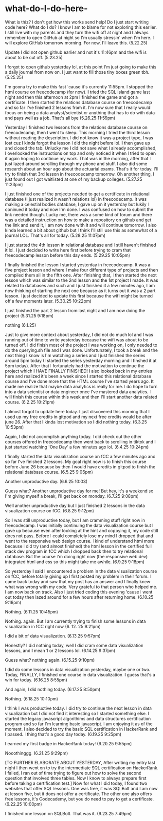 # what-do-I-do-here-
What is thiz? I don't get how this works send help!
Do I just start writing code here? What do I do? I know I am to blame for not exploring this earlier. I still live with my parents and they turn the wifi off at night and I always remember to open GitHub at night so I'm usually stressin' when I'm here. I will explore GitHub tomorrow morning. For now, I'll leave this. (5.22.25)

Update I did not open github earlier and not it's 11:46pm and the wifi is about to be cut off. (5.23.25)

I forgot to open github yesterday lol, at this point I'm just going to make this a daily journal from now on. I just want to fill those tiny boxes green tbh. (5.25.25)

I'm goona try to make this fast 'cause it's currently 11:55pm. I stopped the html course on freecodecamp (for now). I tried the SQL island game last night and then this afternoon at 2pm I finished the game and got a certificate. I then started the relations database course on freecodecamp and so far I've finished 2 lessons from it. I'm now sure that I really would focus on being a data analyst/scientist or anything that has to do with data and pays well as a job. That's all bye (5.26.25 11:59pm)

Yesterday I finished two lessons from the relations database course on freecodecamp, then I went to sleep. This morning I tried the third lesson without reading the description. I did not know it was a project type, I was lost cuz I kinda forgot the lesson I did the night before lol. I then gave up and closed the tab. Unlucky me I did not save what I already accomplished, I overlooked the instructions on top and only noticed it when I tried to open it again hoping to continue my work. That was in the morning, after that I just lazed around scrolling through my phone and stuff. I also did some research about an hour ago about the actuarial exams. That's it for today. I'll try to finish that 3rd lesson in freecodecamp tomorrow. Oh another thing, I just found out I got waitlisted at one of my backup colleges. (5.27.25  11:23pm)

I just finished one of the projects needed to get a certificate in relational database (I just realized it wasn't relations lol) in freecodecamp. It was making a celestial bodies database, I gave up on it yesterday but lukily I coninued it today and now I'm done. I was confused on how to submit the link needed though. Lucky me, there was a some kind of forum and there was a detailed instruction on how to make a repository on github and get the link and send it, I am now done with it and will continue tomorrow. I also kinda learned a bit about github but I think I'll still use this as somewhat of a journal LOL. That's all for today. (5.28.25 11:07pm)

I just started the 4th lesson in relational database and I still haven't finished it lol. I just decided to write here first before trying to cram that freecodecamp lesson before this day ends. (5.29.25 10:05pm)

I finally finished the lesson I started yesterday in freecodecamp. It was a five project lesson and where I make four different type of projects and then compiled them all in the fifth one. After finishing that, I then started the next lesson which was similar to the 2nd lesson and the 1st project I made. It was related to databases and such and I just finished it a few minutes ago, I am now thinking of starting the next one because as it turns out it was a 2 part lesson. I just decided to update this first because the wifi might be turned off a few moments later. (5.30.25 10:22pm)

I just finished the part 2 lesson from last night and I am now doing the project (5.31.25 9:18pm)

nothing (6.1.25) 

Just to give more context about yesterday, I did not do much lol and I was running out of time to write yesterday because the wifi was about to be turned off. I did finish most of the project I was working on, I only needed to do the querying.sh file and I was done. Unfortunately, I took a break and the next thing I know is I'm watching a series and I just finished the series around 5pm today (I started the series yesterday morning and I finshed it at 5pm today). After that I fortunately had the motivation to continue the project which I HAVE FINALLY FINISHED! I also looked back in my entries here and realized it's been a week since I started this relational database course and I've done more that the HTML course I've started years ago. It made me realize that maybe data analytics is really for me. I do hope to turn into a data scientist or data engineer once I've mastered data analytics. I will finish this course within this week and then I'll start another data related course. (6.2.25 10:21pm)

I almost forgot to update here today. I just discovered this morning that I used up my free credits in gitpod and my next free credits would be after june 26. After that I kinda lost motivation so I did nothing today. (6.3.25 10:53pm)

Again, I did not accomplish anything today. I did check out the other courses offered in freecodecamp then went back to scrolling in tiktok and I just started watching 'One Day' a few minutes ago lol. (6.4.25 10:24pm)

I finally started the data visualization course on fCC a few minutes ago and so far I've finished 2 lessons. My goal right now is to finish this course before June 26 because by then I would have credits in gitpod to finish the relational database course. (6.5.25 9:06pm)

Another unproductive day. (6.6.25 10:03)

Guess what? Another unproductive day for me! But hey, it's a weekend so I'm giving  myself a break, I'll get back on monday. (6.7.25 9:08pm)

Well another unproductive day but I just finished 2 lessons in the data visualization course on fCC. (6.8.25 9:12pm)

So I was still unproductive today, but I am cramming stuff right now in freecodecamp. I was initially continuing the data visualization course but I gave up because even after looking at the hint and coppying it, my code still does not pass. Before I could completely lose my mind I dropped that and went to the responsive web design course. I kind of understand html more because I did try (and almost finished) the html lesson in the certified full stack dev program in fCC which I dropped back then to try relational database. But the course I'm doing right now (the responsive web dev) integrated html and css so this might take me awhile. (6.9.25 9:18pm)

So yesterday I said I encountered a problem in the data visualization course on fCC, before totally giving up I first posted my problem in their forum. I came back today and saw that my post has an answer and I finally knew what was wrong with my code. Very grateful to that person who helped me. I am now back on track. Also I just tried coding this evening 'cause I went out today then lazed around for a few hours after returning home. (6.10.25 9:18pm)

Nothing. (6.11.25 10:45pm)

Nothing. again. But I am currently trying to finish some lessons in data visualization in fCC right now (6. 12. 25 9:21pm)

I did a bit of data visualization. (6.13.25 9:57pm)

Honestly? I did nothing today, well I did cram some data visualization lessons, and I mean 1 or 2 lessons lol. (6.14.25 9:37pm)

Guess what? nothing again. (6.15.25 9:10pm)

I did do some lessons in data visualization yesterday, maybe one or two. Today, FINALLY, I finished one course in data visualization. I guess that's a win for today. (6.16.25 8:55pm)

And again, I did nothing today. (6.17.25 8:50pm)

Nothing. (6.18.25 10:10pm)

I think I was productive today. I did try to continue the next lesson in data visualization but I did not find it interesting so I started something else. I started the legacy javascript algorithims and data structures certification program and so far I'm learning basic javascript. I am enjoying it as of the moment. I also decided to try the basic SQL certification in HackerRank and I passed. I thing that's a good day today. (6.19.25 9:25pm)

I earned my first badge in HackerRank today! (6.20.25 9:55pm)

Nooothinggg. (6.21.25 9:29pm)

[TO FURTHER ELABORATE ABOUT YESTERDAY, After writing my entry last night I then went on to try the intermediate SQL certification on HackerRank. I failed, I ran out of time trying to figure out how to solve the second question that involved three tables. Now I know to always prepare first before taking a certification test.] Now for what I did today, I found two websites that offer SQL lessons. One was free, it was SQLBolt and I am now at lesson five, but it does not offer a certificate. The other one also offers free lessons, it's Codecademy, but you do need to pay to get a certificate. (6.22.25 10:00pm)

I finished one lesson on SQLBolt. That was it. (6.23.25 7:49pm)
